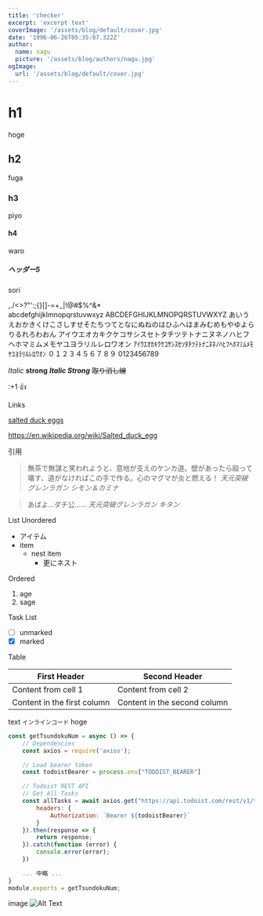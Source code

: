 ```yaml
---
title: 'checker'
excerpt: 'excerpt text'
coverImage: '/assets/blog/default/cover.jpg'
date: '1996-06-26T05:35:07.322Z'
author:
  name: nagu
  picture: '/assets/blog/authors/nagu.jpg'
ogImage:
  url: '/assets/blog/default/cover.jpg'
---
```



# h1

hoge

## h2

fuga

### h3

piyo

#### h4

waro

##### ヘッダー5

sori

,./<>?"':;{}[]-=+\_|!@#\$%^&\*\
abcdefghijklmnopqrstuvwxyz
ABCDEFGHIJKLMNOPQRSTUVWXYZ
あいうえおかきくけこさしすせそたちつてとなにぬねのはひふへほまみむめもやゆよらりるれろわおん
アイウエオカキクケコサシスセトタチツテトナニヌネノハヒフヘホマミムメモヤユヨラリルレロワオン
ｱｲｳｴｵｶｷｸｹｺｻｼｽｾｿﾀﾁﾂﾃﾄﾅﾆﾇﾈﾉﾊﾋﾌﾍﾎﾏﾐﾑﾒﾓﾔﾕﾖﾗﾘﾙﾚﾛﾜｵﾝ
０１２３４５６７８９
0123456789

_Italic_
**strong**
**_Italic Strong_**
~~取り消し線~~

:+1
:+1:

Links

[salted duck eggs](https://en.wikipedia.org/wiki/Salted_duck_egg)

https://en.wikipedia.org/wiki/Salted_duck_egg

引用

> 無茶で無謀と笑われようと、意地が支えのケンカ道。壁があったら殴って壊す、道がなければこの手で作る。心のマグマが炎と燃える！
> <cite>天元突破グレンラガン シモン＆カミナ</cite>

> あばよ…ダチ公……
> <cite>天元突破グレンラガン キタン</cite>

List
Unordered

- アイテム
- item
  - nest item
    - 更にネスト

Ordered

1. age
2. sage

Task List

- [ ] unmarked
- [x] marked

Table

| First Header                | Second Header                |
| --------------------------- | ---------------------------- |
| Content from cell 1         | Content from cell 2          |
| Content in the first column | Content in the second column |

text `インラインコード` hoge

```js
const getTsundokuNum = async () => {
    // Dependencies
    const axios = require('axios');

    // Load bearer token
    const todoistBearer = process.env["TODOIST_BEARER"]

    // Todoist REST API
    // Get All Tasks
    const allTasks = await axios.get("https://api.todoist.com/rest/v1/tasks", {
        headers: {
            Authorization: `Bearer ${todoistBearer}`
        }
    }).then(response => {
        return response;
    }).catch(function (error) {
        console.error(error);
    })

    ... 中略 ...
}
module.exports = getTsundokuNum;
```

image
![Alt Text](/assets/blog/default/cover.jpg "this is caption")